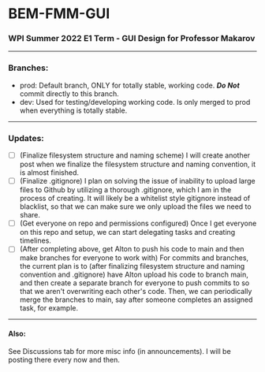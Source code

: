 # BEM-FMM-GUI
### WPI Summer 2022 E1 Term - GUI Design for Professor Makarov

---

### Branches:
- prod: Default branch, ONLY for totally stable, working code. _**Do Not**_ commit directly to this branch.
- dev: Used for testing/developing working code. Is only merged to prod when everything is totally stable.

---

### Updates:
- [ ] \(Finalize filesystem structure and naming scheme) 
I will create another post when we finalize the filesystem structure and naming convention, it is almost finished.
- [ ] \(Finalize .gitignore) 
I plan on solving the issue of inability to upload large files to Github by utilizing a thorough .gitignore, which I am in the process of creating. It will likely be a whitelist style gitignore instead of blacklist, so that we can make sure we only upload the files we need to share.
- [ ] \(Get everyone on repo and permissions configured) 
Once I get everyone on this repo and setup, we can start delegating tasks and creating timelines.
- [ ] \(After completing above, get Alton to push his code to main and then make branches for everyone to work with) 
For commits and branches, the current plan is to (after finalizing filesystem structure and naming convention and .gitignore) have Alton upload his code to branch main, and then create a separate branch for everyone to push commits to so that we aren't overwriting each other's code. Then, we can periodically merge the branches to main, say after someone completes an assigned task, for example.

---

#### Also:
See Discussions tab for more misc info (in announcements). I will be posting there every now and then.
